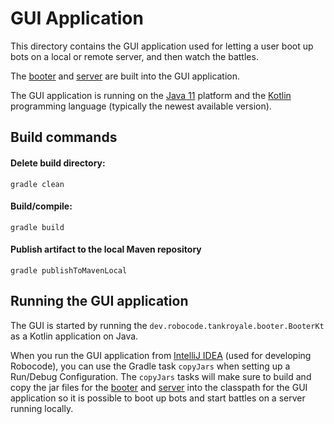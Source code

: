 # GUI Application

This directory contains the GUI application used for letting a user boot up bots on a local or remote server, and then
watch the battles.

The [booter] and [server] are built into the GUI application.

The GUI application is running on the [Java 11] platform and the [Kotlin] programming language (typically the newest
available version).

## Build commands

#### Delete build directory:

    gradle clean

#### Build/compile:

    gradle build

#### Publish artifact to the local Maven repository

    gradle publishToMavenLocal

## Running the GUI application

The GUI is started by running the `dev.robocode.tankroyale.booter.BooterKt` as a Kotlin application on Java.

When you run the GUI application from [IntelliJ IDEA] (used for developing Robocode), you can use the Gradle
task `copyJars` when setting up a Run/Debug Configuration. The `copyJars` tasks will make sure to build and copy the jar
files for the [booter] and [server] into the classpath for the GUI application so it is possible to boot up bots and
start battles on a server running locally.


[booter]: ../booter/README.md

[server]: ../server/README.md

[Java 11]: https://docs.oracle.com/en/java/javase/11/ "Java 11 documentation"

[Kotlin]: https://kotlinlang.org/ "Kotlin programming language"

[IntelliJ IDEA]: https://www.jetbrains.com/idea/ "IntelliJ IDEA"
